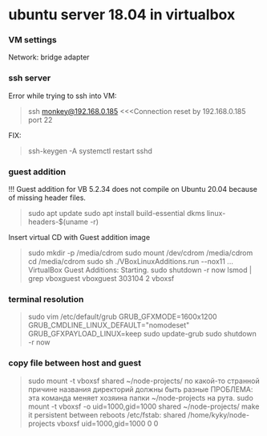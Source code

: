
# ubuntu server 18.04 in virtualbox

### VM settings

Network: bridge adapter

### ssh server

Error while trying to ssh into VM:
>ssh monkey@192.168.0.185 
<<<Connection reset by 192.168.0.185 port 22

FIX:
>ssh-keygen -A
>systemctl restart sshd

### guest addition 

!!! Guest addition for VB 5.2.34 does not compile on Ubuntu 20.04 because of missing header files.

>sudo apt update
>sudo apt install build-essential dkms linux-headers-$(uname -r)

Insert virtual CD with Guest addition image

>sudo mkdir -p /media/cdrom
>sudo mount /dev/cdrom /media/cdrom
>cd /media/cdrom
>sudo sh ./VBoxLinuxAdditions.run --nox11
...
VirtualBox Guest Additions: Starting.
>sudo shutdown -r now
>lsmod | grep vboxguest
vboxguest 303104 2 vboxsf

### terminal resolution

>sudo vim /etc/default/grub
GRUB_GFXMODE=1600x1200
GRUB_CMDLINE_LINUX_DEFAULT="nomodeset"
GRUB_GFXPAYLOAD_LINUX=keep
>sudo update-grub
>sudo shutdown -r now

### copy file between host and guest

>sudo mount -t vboxsf shared ~/node-projects/
по какой-то странной причине названия директорий должны быть разные
ПРОБЛЕМА: эта команда меняет хозяина папки ~/node-projects на рута.
>sudo mount -t vboxsf -o uid=1000,gid=1000 shared ~/node-projects/
make it persistent between reboots
/etc/fstab:
<file system>  <mount point>             <type>  <options>          <dump>  <pass>
shared         /home/kyky/node-projects  vboxsf  uid=1000,gid=1000  0       0
